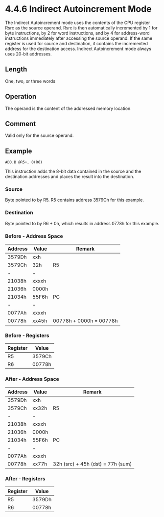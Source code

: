 # 4.4.6 Indirect Autoincrement Mode

The Indirect Autoincrement mode uses the contents of the CPU register Rsrc as the source operand. Rsrc is then
automatically incremented by 1 for byte instructions, by 2 for word instructions, and by 4 for address-word
instructions immediately after accessing the source operand. If the same register is used for source and destination,
it contains the incremented address for the destination access. Indirect Autoincrement mode always uses 20-bit
addresses.

## Length

One, two, or three words

## Operation

The operand is the content of the addressed memory location.

## Comment

Valid only for the source operand.

## Example

`ADD.B @R5+, 0(R6)`

This instruction adds the 8-bit data contained in the source and the destination addresses and places the result
into the destination.

### Source

Byte pointed to by R5. R5 contains address 3579Ch for this example.

### Destination

Byte pointed to by R6 + 0h, which results in address 0778h for this example.

### Before - Address Space

| Address | Value | Remark                   |
| ------- | ----- | ------------------------ |
| 3579Dh  | xxh   |                          |
| 3579Ch  | 32h   | R5                       |
| -       | -     |                          |
| 21038h  | xxxxh |                          |
| 21036h  | 0000h |                          |
| 21034h  | 55F6h | PC                       |
| -       | -     |                          |
| 0077Ah  | xxxxh |                          |
| 00778h  | xx45h | 00778h + 0000h = 00778h  |

### Before - Registers

| Register | Value  |
| -------- | ------ |
| R5       | 3579Ch |
| R6       | 00778h |

### After - Address Space

| Address | Value | Remark                            |
| ------- | ----- | --------------------------------- |
| 3579Dh  | xxh   |                                   |
| 3579Ch  | xx32h | R5                                |
| -       | -     |                                   |
| 21038h  | xxxxh |                                   |
| 21036h  | 0000h |                                   |
| 21034h  | 55F6h | PC                                |
| -       | -     |                                   |
| 0077Ah  | xxxxh |                                   |
| 00778h  | xx77h | 32h (src) + 45h (dst) = 77h (sum) |

### After - Registers

| Register | Value  |
| -------- | ------ |
| R5       | 3579Dh |
| R6       | 00778h |

